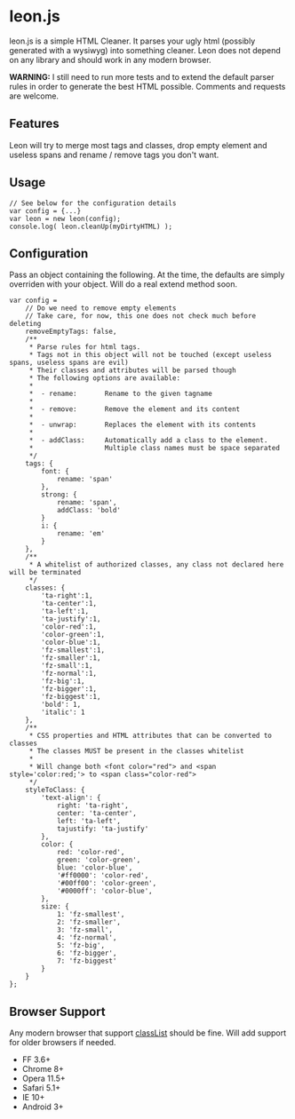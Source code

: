 # leon.js

leon.js is a simple HTML Cleaner. It parses your ugly html (possibly generated with a wysiwyg) into something cleaner.
Leon does not depend on any library and should work in any modern browser.

**WARNING:** I still need to run more tests and to extend the default parser rules in order to generate the best HTML possible.
Comments and requests are welcome.

## Features

Leon will try to merge most tags and classes, drop empty element and useless spans and rename / remove tags you don't want.

## Usage

	// See below for the configuration details
	var config = {...}
	var leon = new leon(config);
	console.log( leon.cleanUp(myDirtyHTML) );
	
## Configuration

Pass an object containing the following. At the time, the defaults are simply overriden with your object. Will do a real
extend method soon.

	var config = 
		// Do we need to remove empty elements
		// Take care, for now, this one does not check much before deleting
		removeEmptyTags: false,
		/**
		 * Parse rules for html tags. 
		 * Tags not in this object will not be touched (except useless spans, useless spans are evil)
		 * Their classes and attributes will be parsed though
		 * The following options are available:
		 * 
		 *  - rename: 		Rename to the given tagname
		 *  
		 *  - remove: 		Remove the element and its content
		 *  
		 *  - unwrap: 		Replaces the element with its contents
		 *  
		 *  - addClass: 	Automatically add a class to the element.
		 *  				Multiple class names must be space separated
		 */
		tags: {
			font: { 
				rename: 'span'
			},
			strong: {
				rename: 'span',
				addClass: 'bold'
			}
			i: {
				rename: 'em'
			}
		},
		/**
		 * A whitelist of authorized classes, any class not declared here will be terminated
		 */
		classes: {
			'ta-right':1,
			'ta-center':1,
			'ta-left':1,
			'ta-justify':1,
			'color-red':1,
			'color-green':1,
			'color-blue':1,
			'fz-smallest':1,
			'fz-smaller':1,
			'fz-small':1,
			'fz-normal':1,
			'fz-big':1,
			'fz-bigger':1,
			'fz-biggest':1,
			'bold': 1,
			'italic': 1
		},
		/**
		 * CSS properties and HTML attributes that can be converted to classes
		 * The classes MUST be present in the classes whitelist
		 *
		 * Will change both <font color="red"> and <span style='color:red;'> to <span class="color-red">
		 */
		styleToClass: {
			'text-align': {
				right: 'ta-right',
				center: 'ta-center',
				left: 'ta-left',
				tajustify: 'ta-justify'
			},
			color: {
				red: 'color-red',
				green: 'color-green',
				blue: 'color-blue',
				'#ff0000': 'color-red',
				'#00ff00': 'color-green',
				'#0000ff': 'color-blue',
			},
			size: {
				1: 'fz-smallest',
				2: 'fz-smaller',
				3: 'fz-small',
				4: 'fz-normal',
				5: 'fz-big',
				6: 'fz-bigger',
				7: 'fz-biggest'
			}
		}		
	};
	
## Browser Support

Any modern browser that support [classList](http://caniuse.com/#feat=classlist) should be fine. 
Will add support for older browsers if needed.

* FF 3.6+
* Chrome 8+
* Opera 11.5+
* Safari 5.1+
* IE 10+
* Android 3+